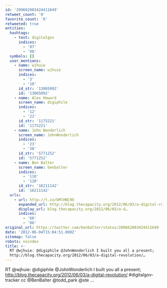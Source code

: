 ```yaml
---
id: '209662003424411649'
retweet_count: '0'
favorite_count: '0'
retweeted: true
entities:
  hashtags:
    - text: digitalgov
      indices:
        - '87'
        - '98'
  symbols: []
  user_mentions:
    - name: wjhuie
      screen_name: wjhuie
      indices:
        - '3'
        - '10'
      id_str: '13065092'
      id: '13065092'
    - name: Alex Howard
      screen_name: digiphile
      indices:
        - '12'
        - '22'
      id_str: '1175221'
      id: '1175221'
    - name: John Wonderlich
      screen_name: JohnWonderlich
      indices:
        - '23'
        - '38'
      id_str: '5771252'
      id: '5771252'
    - name: Ben Balter
      screen_name: benbalter
      indices:
        - '110'
        - '120'
      id_str: '16211142'
      id: '16211142'
  urls:
    - url: http://t.co/bMlHNC9O
      expanded_url: http://blog.thecapacity.org/2012/06/03/a-digital-revolution/
      display_url: blog.thecapacity.org/2012/06/03/a-d…
      indices:
        - '66'
        - '86'
original_url: https://twitter.com/benbalter/status/209662003424411649
date: '2012-06-04T15:04:51.000Z'
sitemap: false
robots: noindex
title: >-
  RT @wjhuie: @digiphile @JohnWonderlich I built you all a present;
  http://blog.thecapacity.org/2012/06/03/a-digital-revolution/…
---
```


RT @wjhuie: @digiphile @JohnWonderlich I built you all a present; http://blog.thecapacity.org/2012/06/03/a-digital-revolution/ #digitalgov-tracker cc @BenBalter @todd_park @ste ...